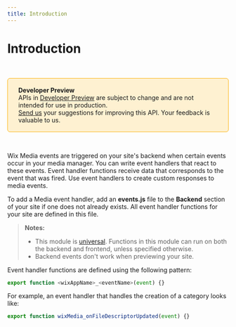 ```yaml
---
title: Introduction
---
```


# Introduction

&nbsp;

<div style="background-color: #FEF1D1; padding: 18px 24px; border-radius: 6px; border: 1px solid #FDB10C; box-sizing: border-box; display: inline-block">
    <b>Developer Preview</b>
    <br/>
    <span>APIs in <a href="https://www.wix.com/velo/reference/api-overview/developer-preview">Developer Preview</a> are subject to change and are not intended for use in production.<br/><a href="mailto:velo-preview-feedback@wix.com">Send us</a> your suggestions for improving this API. Your feedback is valuable to us.</span>
</div>

&nbsp;


Wix Media events are triggered on your site's backend when certain events occur in your media manager.
You can write event handlers that react to these events. Event handler functions receive data
that corresponds to the event that was fired. Use event handlers to create custom responses
to media events. 

To add a Media event handler, add an **events.js** file to the **Backend** section of your site
if one does not already exists. All event handler functions for your site are defined in this
file. 


> **Notes:**
> - This module is [universal](/api-overview/api-versions#universal-modules). Functions in this module can run on both the backend and frontend, unless specified otherwise.
> - Backend events don't work when previewing your site.


Event handler functions are defined using the following pattern:
```javascript
export function <wixAppName>_<eventName>(event) {}
```

For example, an event handler that handles the creation of a category looks like:
```javascript
export function wixMedia_onFileDescriptorUpdated(event) {}
```